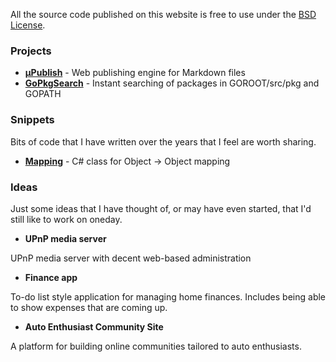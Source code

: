 All the source code published on this website is free to use under the [BSD License](license). 

### Projects 

- [**&micro;Publish**](upublish) - Web publishing engine for Markdown files
- [**GoPkgSearch**](https://github.com/PaulSamways/gopkgsearch) - Instant searching of packages in GOROOT/src/pkg and GOPATH

### Snippets

Bits of code that I have written over the years that I feel are worth sharing.

- [**Mapping**](mapping) - C# class for Object -> Object mapping

### Ideas

Just some ideas that I have thought of, or may have even started, that I'd still like
to work on oneday.

- **UPnP media server** 

UPnP media server with decent web-based administration

- **Finance app**

To-do list style application for managing home finances. Includes being able to
show expenses that are coming up.

- **Auto Enthusiast Community Site**

A platform for building online communities tailored to auto enthusiasts.
